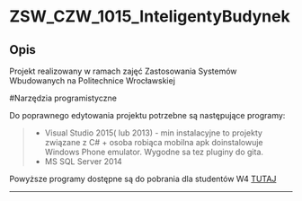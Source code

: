 # ZSW_CZW_1015_InteligentyBudynek

Opis
----
Projekt realizowany w ramach zajęć Zastosowania Systemów Wbudowanych na Politechnice Wrocławskiej

#Narzędzia programistyczne

Do poprawnego edytowania projektu potrzebne są następujące programy:
> - Visual Studio 2015( lub 2013) - min instalacyjne to projekty związane z C# + osoba robiąca mobilna apk doinstalowuje Windows Phone emulator. Wygodne sa tez pluginy do gita.
> - MS SQL Server 2014

Powyższe programy dostępne są do pobrania dla studentów W4 [TUTAJ](https://e5.onthehub.com/WebStore/OfferingsOfMajorVersionList.aspx?pmv=769faff4-d124-e511-940e-b8ca3a5db7a1&cmi_mnuMain=bdba23cf-e05e-e011-971f-0030487d8897&ws=98c060e9-b28b-e011-969d-0030487d8897&vsro=8)

---
